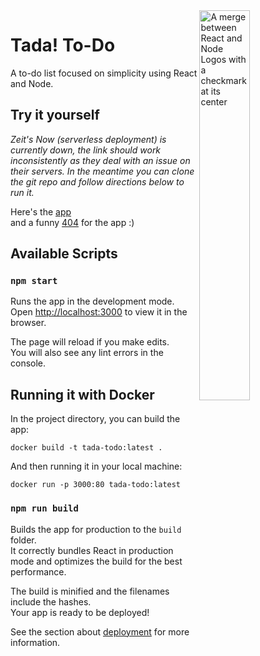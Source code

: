 <img src="https://i.imgur.com/Uus5ME9.png" alt="A merge between React and Node Logos with a checkmark at its center" width="40%" align="right">

# Tada! To-Do
A to-do list focused on simplicity using React and Node.

## Try it yourself
*Zeit's Now (serverless deployment) is currently down, the link should work inconsistently as they deal with an issue on their servers. In the meantime you can clone the git repo and follow directions below to run it.*

[404]: http://bit.ly/tada-todo-notfound
[app]: https://bit.ly/tada-todo

Here's the [app]<br>
and a funny [404] for the app :)

## Available Scripts

### `npm start`

Runs the app in the development mode.<br>
Open [http://localhost:3000](http://localhost:3000) to view it in the browser.

The page will reload if you make edits.<br>
You will also see any lint errors in the console.

## Running it with Docker

In the project directory, you can build the app:
```Docker
docker build -t tada-todo:latest .
```

And then running it in your local machine:
```Docker
docker run -p 3000:80 tada-todo:latest
```

### `npm run build`

Builds the app for production to the `build` folder.<br>
It correctly bundles React in production mode and optimizes the build for the best performance.

The build is minified and the filenames include the hashes.<br>
Your app is ready to be deployed!

See the section about [deployment](https://facebook.github.io/create-react-app/docs/deployment) for more information.
